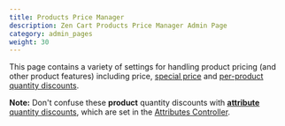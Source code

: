 ```yaml
---
title: Products Price Manager
description: Zen Cart Products Price Manager Admin Page 
category: admin_pages
weight: 30
---
```


This page contains a variety of settings for handling product pricing (and other product features) including price, 
[special price](/user/admin_pages/catalog/specials/) and 
[per-product quantity discounts](/user/products/quantity_discounts/).


**Note:** Don't confuse these **product** quantity discounts with [**attribute** quantity discounts](/user/products/attribute_pricing/#settings-in-attributes-controller), which are set in the [Attributes Controller](/user/admin_pages/catalog/attributes_controller/#quantity-discounts). 
